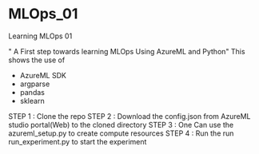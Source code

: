 # MLOps_01
Learning MLOps 01

" A First step towards learning MLOps Using AzureML and Python"
This shows the use of 
* AzureML SDK
* argparse
* pandas
* sklearn

STEP 1 : Clone the repo
STEP 2 : Download the config.json from AzureML studio portal(Web) to the cloned directory
STEP 3 : One Can use the azureml_setup.py to create compute resources
STEP 4 : Run the run run_experiment.py to start the experiment 
